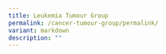 ```yaml
---
title: Leukemia Tumour Group
permalink: /cancer-tumour-group/permalink/
variant: markdown
description: ""
---
```

